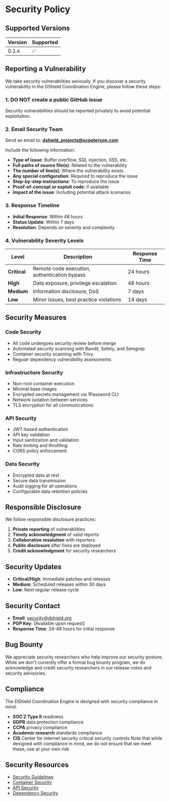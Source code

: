 # Security Policy

## Supported Versions

| Version | Supported          |
| ------- | ------------------ |
| 0.1.x   | :white_check_mark: |

## Reporting a Vulnerability

We take security vulnerabilities seriously. If you discover a security vulnerability in the DShield Coordination Engine, please follow these steps:

### 1. **DO NOT** create a public GitHub issue
Security vulnerabilities should be reported privately to avoid potential exploitation.

### 2. Email Security Team
Send an email to: **dshield_projects@scpeterson.com**

Include the following information:
- **Type of issue**: Buffer overflow, SQL injection, XSS, etc.
- **Full paths of source file(s)**: Related to the vulnerability
- **The number of line(s)**: Where the vulnerability exists
- **Any special configuration**: Required to reproduce the issue
- **Step-by-step instructions**: To reproduce the issue
- **Proof-of-concept or exploit code**: If available
- **Impact of the issue**: Including potential attack scenarios

### 3. Response Timeline
- **Initial Response**: Within 48 hours
- **Status Update**: Within 7 days
- **Resolution**: Depends on severity and complexity

### 4. Vulnerability Severity Levels

| Level | Description | Response Time |
|-------|-------------|---------------|
| **Critical** | Remote code execution, authentication bypass | 24 hours |
| **High** | Data exposure, privilege escalation | 48 hours |
| **Medium** | Information disclosure, DoS | 7 days |
| **Low** | Minor issues, best practice violations | 14 days |

## Security Measures

### Code Security
- All code undergoes security review before merge
- Automated security scanning with Bandit, Safety, and Semgrep
- Container security scanning with Trivy
- Regular dependency vulnerability assessments

### Infrastructure Security
- Non-root container execution
- Minimal base images
- Encrypted secrets management via 1Password CLI
- Network isolation between services
- TLS encryption for all communications

### API Security
- JWT-based authentication
- API key validation
- Input sanitization and validation
- Rate limiting and throttling
- CORS policy enforcement

### Data Security
- Encrypted data at rest
- Secure data transmission
- Audit logging for all operations
- Configurable data retention policies

## Responsible Disclosure

We follow responsible disclosure practices:
1. **Private reporting** of vulnerabilities
2. **Timely acknowledgment** of valid reports
3. **Collaborative resolution** with reporters
4. **Public disclosure** after fixes are deployed
5. **Credit acknowledgment** for security researchers

## Security Updates

- **Critical/High**: Immediate patches and releases
- **Medium**: Scheduled releases within 30 days
- **Low**: Next regular release cycle

## Security Contact

- **Email**: security@dshield.org
- **PGP Key**: [Available upon request]
- **Response Time**: 24-48 hours for initial response

## Bug Bounty

We appreciate security researchers who help improve our security posture. While we don't currently offer a formal bug bounty program, we do acknowledge and credit security researchers in our release notes and security advisories.

## Compliance

The DShield Coordination Engine is designed with security compliance in mind:
- **SOC 2 Type II** readiness
- **GDPR** data protection compliance
- **CCPA** privacy compliance
- **Academic research** standards compliance
- **CIS** Center for internet security critical security controls
Note that while designed with compliance in mind, we do not ensure that we meet these, use at your own risk

## Security Resources

- [Security Guidelines](docs/development_guidelines.md#security-requirements)
- [Container Security](docs/container_architecture.md#security)
- [API Security](docs/development_guidelines.md#authentication--authorization)
- [Dependency Security](docs/development_guidelines.md#dependency-security) 
